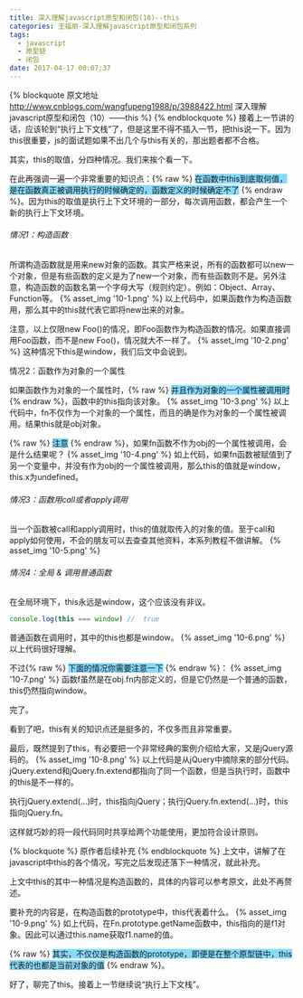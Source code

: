 ```yaml
---
title: 深入理解javascript原型和闭包(10)--this
categories: 王福朋-深入理解javascript原型和闭包系列
tags:
  - javascript
  - 原型链
  - 闭包
date: 2017-04-17 00:07:37
---
```

{% blockquote 原文地址 http://www.cnblogs.com/wangfupeng1988/p/3988422.html 深入理解javascript原型和闭包（10）——this %}
{% endblockquote %}
接着上一节讲的话，应该轮到“执行上下文栈”了，但是这里不得不插入一节，把this说一下。因为this很重要，js的面试题如果不出几个与this有关的，那出题者都不合格。



其实，this的取值，分四种情况。我们来挨个看一下。

在此再强调一遍一个非常重要的知识点：{% raw %}
                                     <span style="background-color: #87daff;">在函数中this到底取何值，是在函数真正被调用执行的时候确定的，函数定义的时候确定不了</span>
                                   {% endraw %}。因为this的取值是执行上下文环境的一部分，每次调用函数，都会产生一个新的执行上下文环境。

<!-- more -->

###### 情况1：构造函数
所谓构造函数就是用来new对象的函数。其实严格来说，所有的函数都可以new一个对象，但是有些函数的定义是为了new一个对象，而有些函数则不是。另外注意，构造函数的函数名第一个字母大写（规则约定）。例如：Object、Array、Function等。
{% asset_img '10-1.png' %}
以上代码中，如果函数作为构造函数用，那么其中的this就代表它即将new出来的对象。



注意，以上仅限new Foo()的情况，即Foo函数作为构造函数的情况。如果直接调用Foo函数，而不是new Foo()，情况就大不一样了。
{% asset_img '10-2.png' %}
这种情况下this是window，我们后文中会说到。



情况2：函数作为对象的一个属性

如果函数作为对象的一个属性时，{% raw %}
                                <span style="background-color: #87daff;">并且作为对象的一个属性被调用时</span>
                              {% endraw %}，函数中的this指向该对象。
{% asset_img '10-3.png' %}
以上代码中，fn不仅作为一个对象的一个属性，而且的确是作为对象的一个属性被调用。结果this就是obj对象。



{% raw %}
    <span style="background-color: #87daff;">注意</span>
{% endraw %}，如果fn函数不作为obj的一个属性被调用，会是什么结果呢？
{% asset_img '10-4.png' %}
如上代码，如果fn函数被赋值到了另一个变量中，并没有作为obj的一个属性被调用，那么this的值就是window，this.x为undefined。


###### 情况3：函数用call或者apply调用
当一个函数被call和apply调用时，this的值就取传入的对象的值。至于call和apply如何使用，不会的朋友可以去查查其他资料，本系列教程不做讲解。
{% asset_img '10-5.png' %}


###### 情况4：全局 & 调用普通函数
在全局环境下，this永远是window，这个应该没有非议。
```javascript
console.log(this === window) //  true
```
普通函数在调用时，其中的this也都是window。
{% asset_img '10-6.png' %}
以上代码很好理解。

不过{% raw %}
      <span style="background-color: #87daff;">下面的情况你需要注意一下</span>
  {% endraw %}：
{% asset_img '10-7.png' %}
函数f虽然是在obj.fn内部定义的，但是它仍然是一个普通的函数，this仍然指向window。



完了。

看到了吧，this有关的知识点还是挺多的，不仅多而且非常重要。

最后，既然提到了this，有必要把一个非常经典的案例介绍给大家，又是jQuery源码的。
{% asset_img '10-8.png' %}
以上代码是从jQuery中摘除来的部分代码。jQuery.extend和jQuery.fn.extend都指向了同一个函数，但是当执行时，函数中的this是不一样的。

执行jQuery.extend(…)时，this指向jQuery；执行jQuery.fn.extend(…)时，this指向jQuery.fn。

这样就巧妙的将一段代码同时共享给两个功能使用，更加符合设计原则。



{% blockquote %}
 原作者后续补充
{% endblockquote %}
上文中，讲解了在javascript中this的各个情况，写完之后发现还落下一种情况，就此补充。



上文中this的其中一种情况是构造函数的，具体的内容可以参考原文，此处不再赘述。

要补充的内容是，在构造函数的prototype中，this代表着什么。
{% asset_img '10-9.png' %}
如上代码，在Fn.prototype.getName函数中，this指向的是f1对象。因此可以通过this.name获取f1.name的值。

{% raw %}
      <span style="background-color: #87daff;">其实，不仅仅是构造函数的prototype，即便是在整个原型链中，this代表的也都是当前对象的值</span>
  {% endraw %}。


好了，聊完了this。接着上一节继续说“执行上下文栈”。

